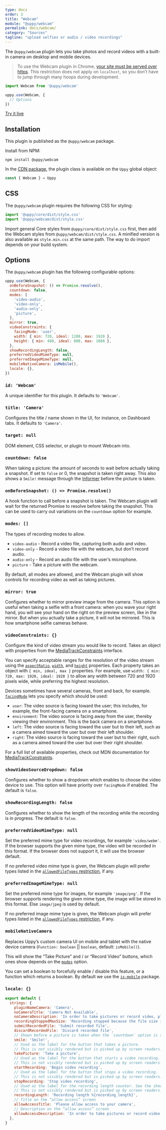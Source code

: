 ```yaml
---
type: docs
order: 3
title: "Webcam"
module: "@uppy/webcam"
permalink: docs/webcam/
category: "Sources"
tagline: "upload selfies or audio / video recordings"
---
```


The `@uppy/webcam` plugin lets you take photos and record videos with a built-in camera on desktop and mobile devices.

> To use the Webcam plugin in Chrome, [your site must be served over https](https://developers.google.com/web/updates/2015/10/chrome-47-webrtc#public_service_announcements). This restriction does not apply on `localhost`, so you don’t have to jump through many hoops during development.

```js
import Webcam from '@uppy/webcam'

uppy.use(Webcam, {
  // Options
})
```

<a class="TryButton" href="/examples/dashboard/">Try it live</a>

## Installation

This plugin is published as the `@uppy/webcam` package.

Install from NPM:

```shell
npm install @uppy/webcam
```

In the [CDN package](/docs/#With-a-script-tag), the plugin class is available on the `Uppy` global object:

```js
const { Webcam } = Uppy
```

## CSS

The `@uppy/webcam` plugin requires the following CSS for styling:

```js
import '@uppy/core/dist/style.css'
import '@uppy/webcam/dist/style.css'
```

Import general Core styles from `@uppy/core/dist/style.css` first, then add the Webcam styles from `@uppy/webcam/dist/style.css`. A minified version is also available as `style.min.css` at the same path. The way to do import depends on your build system.

## Options

The `@uppy/webcam` plugin has the following configurable options:

```js
uppy.use(Webcam, {
  onBeforeSnapshot: () => Promise.resolve(),
  countdown: false,
  modes: [
    'video-audio',
    'video-only',
    'audio-only',
    'picture',
  ],
  mirror: true,
  videoConstraints: {
    facingMode: 'user',
    width: { min: 720, ideal: 1280, max: 1920 },
    height: { min: 480, ideal: 800, max: 1080 },
  },
  showRecordingLength: false,
  preferredVideoMimeType: null,
  preferredImageMimeType: null,
  mobileNativeCamera: isMobile(),
  locale: {},
})
```

### `id: 'Webcam'`

A unique identifier for this plugin. It defaults to `'Webcam'`.

### `title: 'Camera'`

Configures the title / name shown in the UI, for instance, on Dashboard tabs. It defaults to `'Camera'`.

### `target: null`

DOM element, CSS selector, or plugin to mount Webcam into.

### `countdown: false`

When taking a picture: the amount of seconds to wait before actually taking a snapshot. If set to `false` or 0, the snapshot is taken right away. This also shows a `Smile!` message through the [Informer](/docs/informer) before the picture is taken.

### `onBeforeSnapshot: () => Promise.resolve()`

A hook function to call before a snapshot is taken. The Webcam plugin will wait for the returned Promise to resolve before taking the snapshot. This can be used to carry out variations on the `countdown` option for example.

### `modes: []`

The types of recording modes to allow.

* `video-audio` - Record a video file, capturing both audio and video.
* `video-only` - Record a video file with the webcam, but don’t record audio.
* `audio-only` - Record an audio file with the user’s microphone.
* `picture` - Take a picture with the webcam.

By default, all modes are allowed, and the Webcam plugin will show controls for recording video as well as taking pictures.

### `mirror: true`

Configures whether to mirror preview image from the camera. This option is useful when taking a selfie with a front camera: when you wave your right hand, you will see your hand on the right on the preview screen, like in the mirror. But when you actually take a picture, it will not be mirrored. This is how smartphone selfie cameras behave.

### `videoConstraints: {}`

Configure the kind of video stream you would like to record. Takes an object with properties from the [MediaTrackConstraints][] interface.

You can specify acceptable ranges for the resolution of the video stream using the [`aspectRatio`][], [`width`][], and [`height`][] properties. Each property takes an object with `{ min, ideal, max }` properties. For example, use `width: { min: 720, max: 1920, ideal: 1920 }` to allow any width between 720 and 1920 pixels wide, while preferring the highest resolution.

Devices sometimes have several cameras, front and back, for example. [`facingMode`][] lets you specify which should be used:

* `user`: The video source is facing toward the user; this includes, for example, the front-facing camera on a smartphone.
* `environment`:  The video source is facing away from the user, thereby viewing their environment. This is the back camera on a smartphone.
* `left`: The video source is facing toward the user but to their left, such as a camera aimed toward the user but over their left shoulder.
* `right`: The video source is facing toward the user but to their right, such as a camera aimed toward the user but over their right shoulder.

For a full list of available properties, check out MDN documentation for [MediaTrackConstraints][].

[MediaTrackConstraints]: https://developer.mozilla.org/en-US/docs/Web/API/MediaTrackConstraints#Properties_of_video_tracks

[`aspectRatio`]: https://developer.mozilla.org/en-US/docs/Web/API/MediaTrackConstraints/aspectRatio

[`width`]: https://developer.mozilla.org/en-US/docs/Web/API/MediaTrackConstraints/width

[`height`]: https://developer.mozilla.org/en-US/docs/Web/API/MediaTrackConstraints/height

[`facingMode`]: https://developer.mozilla.org/en-US/docs/Web/API/MediaTrackConstraints/facingMode

### `showVideoSourceDropdown: false`

Configures whether to show a dropdown which enables to choose the video device to use. This option will have priority over `facingMode` if enabled. The default is `false`.

### `showRecordingLength: false`

Configures whether to show the length of the recording while the recording is in progress. The default is `false`.

### `preferredVideoMimeType: null`

Set the preferred mime type for video recordings, for example `'video/webm'`. If the browser supports the given mime type, the video will be recorded in this format. If the browser does not support it, it will use the browser default.

If no preferred video mime type is given, the Webcam plugin will prefer types listed in the [`allowedFileTypes` restriction](/docs/uppy/#restrictions), if any.

### `preferredImageMimeType: null`

Set the preferred mime type for images, for example `'image/png'`. If the browser supports rendering the given mime type, the image will be stored in this format. Else `image/jpeg` is used by default.

If no preferred image mime type is given, the Webcam plugin will prefer types listed in the [`allowedFileTypes` restriction](/docs/uppy/#restrictions), if any.

### `mobileNativeCamera`

Replaces Uppy’s custom camera UI on mobile and tablet with the native device camera (`Function: boolean` || `boolean`, default: `isMobile()`).

This will show the “Take Picture” and / or “Record Video” buttons, which ones show depends on the [`modes`](#modes) option.

You can set a boolean to forcefully enable / disable this feature, or a function which returns a boolean. By default we use the [`is-mobile`](https://github.com/juliangruber/is-mobile) package.

### `locale: {}`

```js
export default {
  strings: {
    pluginNameCamera: 'Camera',
    noCameraTitle: 'Camera Not Available',
    noCameraDescription: 'In order to take pictures or record video, please connect a camera device',
    recordingStoppedMaxSize: 'Recording stopped because the file size is about to exceed the limit',
    submitRecordedFile: 'Submit recorded file',
    discardRecordedFile: 'Discard recorded file',
    // Shown before a picture is taken when the `countdown` option is set.
    smile: 'Smile!',
    // Used as the label for the button that takes a picture.
    // This is not visibly rendered but is picked up by screen readers.
    takePicture: 'Take a picture',
    // Used as the label for the button that starts a video recording.
    // This is not visibly rendered but is picked up by screen readers.
    startRecording: 'Begin video recording',
    // Used as the label for the button that stops a video recording.
    // This is not visibly rendered but is picked up by screen readers.
    stopRecording: 'Stop video recording',
    // Used as the label for the recording length counter. See the showRecordingLength option.
    // This is not visibly rendered but is picked up by screen readers.
    recordingLength: 'Recording length %{recording_length}',
    // Title on the “allow access” screen
    allowAccessTitle: 'Please allow access to your camera',
    // Description on the “allow access” screen
    allowAccessDescription: 'In order to take pictures or record video with your camera, please allow camera access for this site.',
  },
}
```

